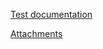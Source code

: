 [Test documentation](https://drive.google.com/drive/folders/1NFqiqtmi6bVD-ngDcCsfHT-o_SwqmOGW?usp=sharing)



[Attachments](https://drive.google.com/drive/folders/1mZKn_-QwhkuYQ2--U0QTZG4sz3JA0zR0)

